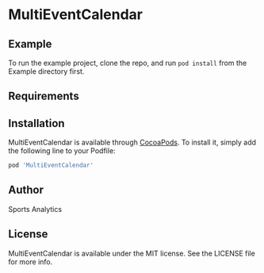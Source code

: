 # MultiEventCalendar

## Example

To run the example project, clone the repo, and run `pod install` from the Example directory first.

## Requirements

## Installation

MultiEventCalendar is available through [CocoaPods](https://cocoapods.org). To install
it, simply add the following line to your Podfile:

```ruby
pod 'MultiEventCalendar'
```

## Author

Sports Analytics

## License

MultiEventCalendar is available under the MIT license. See the LICENSE file for more info.
